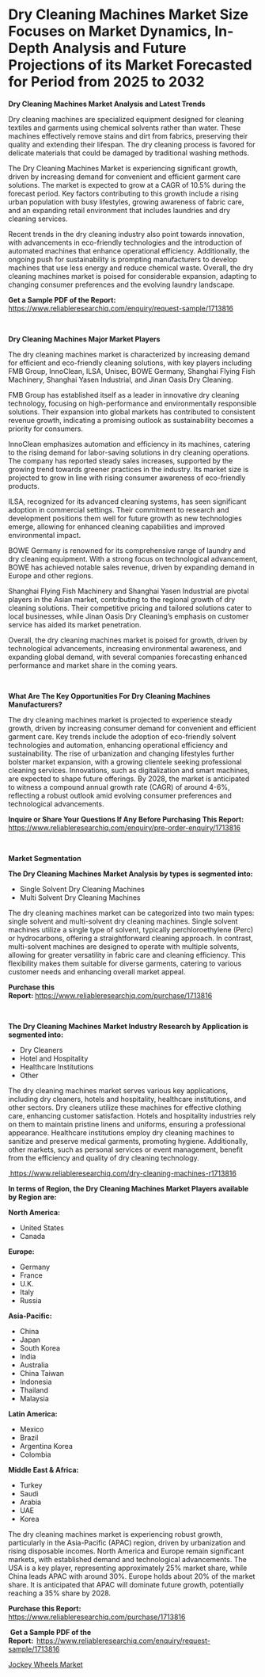 <p><h1>Dry Cleaning Machines Market Size Focuses on Market Dynamics, In-Depth Analysis and Future Projections of its Market Forecasted for Period from 2025 to 2032</h1></p><p><strong>Dry Cleaning Machines Market Analysis and Latest Trends</strong></p>
<p><p>Dry cleaning machines are specialized equipment designed for cleaning textiles and garments using chemical solvents rather than water. These machines effectively remove stains and dirt from fabrics, preserving their quality and extending their lifespan. The dry cleaning process is favored for delicate materials that could be damaged by traditional washing methods. </p><p>The Dry Cleaning Machines Market is experiencing significant growth, driven by increasing demand for convenient and efficient garment care solutions. The market is expected to grow at a CAGR of 10.5% during the forecast period. Key factors contributing to this growth include a rising urban population with busy lifestyles, growing awareness of fabric care, and an expanding retail environment that includes laundries and dry cleaning services. </p><p>Recent trends in the dry cleaning industry also point towards innovation, with advancements in eco-friendly technologies and the introduction of automated machines that enhance operational efficiency. Additionally, the ongoing push for sustainability is prompting manufacturers to develop machines that use less energy and reduce chemical waste. Overall, the dry cleaning machines market is poised for considerable expansion, adapting to changing consumer preferences and the evolving laundry landscape.</p></p>
<p><strong>Get a Sample PDF of the Report:&nbsp;</strong> <a href="https://www.reliableresearchiq.com/enquiry/request-sample/1713816?utm_campaign=2574&utm_medium=2&utm_source=Github&utm_content=ia&utm_term=19022025&utm_id=dry-cleaning-machines">https://www.reliableresearchiq.com/enquiry/request-sample/1713816</a></p>
<p>&nbsp;</p>
<p><strong>Dry Cleaning Machines Major Market Players</strong></p>
<p><p>The dry cleaning machines market is characterized by increasing demand for efficient and eco-friendly cleaning solutions, with key players including FMB Group, InnoClean, ILSA, Unisec, BOWE Germany, Shanghai Flying Fish Machinery, Shanghai Yasen Industrial, and Jinan Oasis Dry Cleaning. </p><p>FMB Group has established itself as a leader in innovative dry cleaning technology, focusing on high-performance and environmentally responsible solutions. Their expansion into global markets has contributed to consistent revenue growth, indicating a promising outlook as sustainability becomes a priority for consumers.</p><p>InnoClean emphasizes automation and efficiency in its machines, catering to the rising demand for labor-saving solutions in dry cleaning operations. The company has reported steady sales increases, supported by the growing trend towards greener practices in the industry. Its market size is projected to grow in line with rising consumer awareness of eco-friendly products.</p><p>ILSA, recognized for its advanced cleaning systems, has seen significant adoption in commercial settings. Their commitment to research and development positions them well for future growth as new technologies emerge, allowing for enhanced cleaning capabilities and improved environmental impact.</p><p>BOWE Germany is renowned for its comprehensive range of laundry and dry cleaning equipment. With a strong focus on technological advancement, BOWE has achieved notable sales revenue, driven by expanding demand in Europe and other regions.</p><p>Shanghai Flying Fish Machinery and Shanghai Yasen Industrial are pivotal players in the Asian market, contributing to the regional growth of dry cleaning solutions. Their competitive pricing and tailored solutions cater to local businesses, while Jinan Oasis Dry Cleaning’s emphasis on customer service has aided its market penetration.</p><p>Overall, the dry cleaning machines market is poised for growth, driven by technological advancements, increasing environmental awareness, and expanding global demand, with several companies forecasting enhanced performance and market share in the coming years.</p></p>
<p>&nbsp;</p>
<p><strong>What Are The Key Opportunities For Dry Cleaning Machines Manufacturers?</strong></p>
<p><p>The dry cleaning machines market is projected to experience steady growth, driven by increasing consumer demand for convenient and efficient garment care. Key trends include the adoption of eco-friendly solvent technologies and automation, enhancing operational efficiency and sustainability. The rise of urbanization and changing lifestyles further bolster market expansion, with a growing clientele seeking professional cleaning services. Innovations, such as digitalization and smart machines, are expected to shape future offerings. By 2028, the market is anticipated to witness a compound annual growth rate (CAGR) of around 4-6%, reflecting a robust outlook amid evolving consumer preferences and technological advancements.</p></p>
<p><strong>Inquire or Share Your Questions If Any Before Purchasing This Report:</strong> <a href="https://www.reliableresearchiq.com/enquiry/pre-order-enquiry/1713816?utm_campaign=2574&utm_medium=2&utm_source=Github&utm_content=ia&utm_term=19022025&utm_id=dry-cleaning-machines">https://www.reliableresearchiq.com/enquiry/pre-order-enquiry/1713816</a></p>
<p>&nbsp;</p>
<p><strong>Market Segmentation</strong></p>
<p><strong>The Dry Cleaning Machines Market Analysis by types is segmented into:</strong></p>
<p><ul><li>Single Solvent Dry Cleaning Machines</li><li>Multi Solvent Dry Cleaning Machines</li></ul></p>
<p><p>The dry cleaning machines market can be categorized into two main types: single solvent and multi-solvent dry cleaning machines. Single solvent machines utilize a single type of solvent, typically perchloroethylene (Perc) or hydrocarbons, offering a straightforward cleaning approach. In contrast, multi-solvent machines are designed to operate with multiple solvents, allowing for greater versatility in fabric care and cleaning efficiency. This flexibility makes them suitable for diverse garments, catering to various customer needs and enhancing overall market appeal.</p></p>
<p><strong>Purchase this Report:&nbsp;</strong><a href="https://www.reliableresearchiq.com/purchase/1713816?utm_campaign=2574&utm_medium=2&utm_source=Github&utm_content=ia&utm_term=19022025&utm_id=dry-cleaning-machines">https://www.reliableresearchiq.com/purchase/1713816</a></p>
<p>&nbsp;</p>
<p><strong>The Dry Cleaning Machines Market Industry Research by Application is segmented into:</strong></p>
<p><ul><li>Dry Cleaners</li><li>Hotel and Hospitality</li><li>Healthcare Institutions</li><li>Other</li></ul></p>
<p><p>The dry cleaning machines market serves various key applications, including dry cleaners, hotels and hospitality, healthcare institutions, and other sectors. Dry cleaners utilize these machines for effective clothing care, enhancing customer satisfaction. Hotels and hospitality industries rely on them to maintain pristine linens and uniforms, ensuring a professional appearance. Healthcare institutions employ dry cleaning machines to sanitize and preserve medical garments, promoting hygiene. Additionally, other markets, such as personal services or event management, benefit from the efficiency and quality of dry cleaning technology.</p></p>
<p><a href="https://www.reliableresearchiq.com/dry-cleaning-machines-r1713816?utm_campaign=2574&utm_medium=2&utm_source=Github&utm_content=ia&utm_term=19022025&utm_id=dry-cleaning-machines">&nbsp;https://www.reliableresearchiq.com/dry-cleaning-machines-r1713816</a></p>
<p><strong>In terms of Region, the Dry Cleaning Machines Market Players available by Region are:</strong></p>
<p>
    <p> <strong> North America: </strong>
        <ul>
            <li>United States</li>
            <li>Canada</li>
        </ul>
        </p> 
    <p> <strong> Europe: </strong>
        <ul>
            <li>Germany</li>
            <li>France</li>
            <li>U.K.</li>
            <li>Italy</li>
            <li>Russia</li>
        </ul>
        </p> 
    <p> <strong> Asia-Pacific: </strong>
        <ul>
            <li>China</li>
            <li>Japan</li>
            <li>South Korea</li>
            <li>India</li>
            <li>Australia</li>
            <li>China Taiwan</li>
            <li>Indonesia</li>
            <li>Thailand</li>
            <li>Malaysia</li>
        </ul>
        </p> 
    <p> <strong> Latin America: </strong>
        <ul>
            <li>Mexico</li>
            <li>Brazil</li>
            <li>Argentina Korea</li>
            <li>Colombia</li>
        </ul>
        </p> 
    <p> <strong> Middle East & Africa: </strong>
        <ul>
            <li>Turkey</li>
            <li>Saudi</li>
            <li>Arabia</li>
            <li>UAE</li>
            <li>Korea</li>
        </ul>
    </p>
    </p>
<p><p>The dry cleaning machines market is experiencing robust growth, particularly in the Asia-Pacific (APAC) region, driven by urbanization and rising disposable incomes. North America and Europe remain significant markets, with established demand and technological advancements. The USA is a key player, representing approximately 25% market share, while China leads APAC with around 30%. Europe holds about 20% of the market share. It is anticipated that APAC will dominate future growth, potentially reaching a 35% share by 2028.</p></p>
<p><strong>Purchase this Report: </strong><a href="https://www.reliableresearchiq.com/purchase/1713816?utm_campaign=2574&utm_medium=2&utm_source=Github&utm_content=ia&utm_term=19022025&utm_id=dry-cleaning-machines">https://www.reliableresearchiq.com/purchase/1713816</a></p>
<p>&nbsp;<strong>Get a Sample PDF of the Report:&nbsp;&nbsp;</strong><a href="https://www.reliableresearchiq.com/enquiry/request-sample/1713816?utm_campaign=2574&utm_medium=2&utm_source=Github&utm_content=ia&utm_term=19022025&utm_id=dry-cleaning-machines">https://www.reliableresearchiq.com/enquiry/request-sample/1713816</a></p>
<p><strong></strong></p>
<p><p><a href="https://github.com/ramraomeyie/Market-Research-Report-List-1/blob/main/jockey-wheels-market.md?utm_campaign=2574&utm_medium=2&utm_source=Github&utm_content=ia&utm_term=19022025&utm_id=dry-cleaning-machines">Jockey Wheels Market</a></p></p>